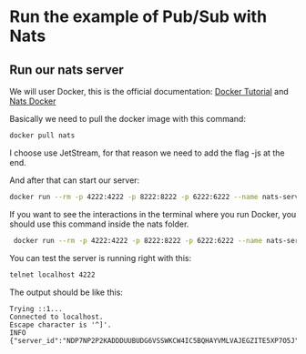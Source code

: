 # Run the example of Pub/Sub with Nats

## Run our nats server

We will user Docker, this is the official documentation: [Docker Tutorial](https://docs.nats.io/running-a-nats-service/nats_docker/nats-docker-tutorial) and [Nats Docker](https://docs.nats.io/running-a-nats-service/nats_docker)


Basically we need to pull the docker image with this command:

```bash
docker pull nats
```

I choose use JetStream, for that reason we need to add the flag -js at the end.

And after that can start our server:

```bash
docker run --rm -p 4222:4222 -p 8222:8222 -p 6222:6222 --name nats-server -ti nats:latest -js
```

If you want to see the interactions in the terminal where you run Docker, you should use this command inside the nats folder.

```bash
 docker run --rm -p 4222:4222 -p 8222:8222 -p 6222:6222 --name nats-server -v "$(pwd)"/nats-config:/nats-config -ti nats:latest -c /nats-config/nats.conf -js
```

You can test the server is running right with this:

```bash
telnet localhost 4222
```

The output should be like this:

```
Trying ::1...
Connected to localhost.
Escape character is '^]'.
INFO {"server_id":"NDP7NP2P2KADDDUUBUDG6VSSWKCW4IC5BQHAYVMLVAJEGZITE5XP7O5J","version":"2.0.0","proto":1,"go":"go1.11.10","host":"0.0.0.0","port":4222,"max_payload":1048576,"client_id":13249}
```



